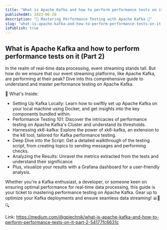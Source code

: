 ```yaml
---
title: "What is Apache Kafka and how to perform performance tests on it (Part 2)"
publishedAt: 2023-06-28
description: "🚀 Mastering Performance Testing with Apache Kafka 🚀"
slug: "what-is-apache-kafka-and-how-to-perform-performance-tests-on-it-2"
isPublish: true
---
```


## What is Apache Kafka and how to perform performance tests on it (Part 2)

In the realm of real-time data processing, event streaming stands tall. But how do we ensure that our event streaming platforms, like Apache Kafka, are performing at their peak? Dive into this comprehensive guide to understand and master performance testing on Apache Kafka.

📌 What's Inside:

- Setting Up Kafka Locally: Learn how to swiftly set up Apache Kafka on your local machine using Docker, and get insights into the key components bundled within.
- Performance Testing 101: Discover the intricacies of performance testing on Apache Kafka's Cluster and understand its thresholds.
- Harnessing xk6-kafka: Explore the power of xk6-kafka, an extension to the k6 tool, tailored for Kafka performance testing.
- Deep Dive into the Script: Get a detailed walkthrough of the testing script, from creating topics to sending messages and performing checks.
- Analyzing the Results: Unravel the metrics extracted from the tests and understand their significance
- Plus, visualize your results with a Grafana dashboard for a user-friendly analysis.

Whether you're a Kafka enthusiast, a developer, or someone keen on ensuring optimal performance for real-time data processing, this guide is your ticket to mastering performance testing on Apache Kafka. Gear up to optimize your Kafka deployments and ensure seamless data streaming! 📊🔧🔍

Link: https://medium.com/@gpiechnik/what-is-apache-kafka-and-how-to-perform-performance-tests-on-it-part-2-54177fc6631c
